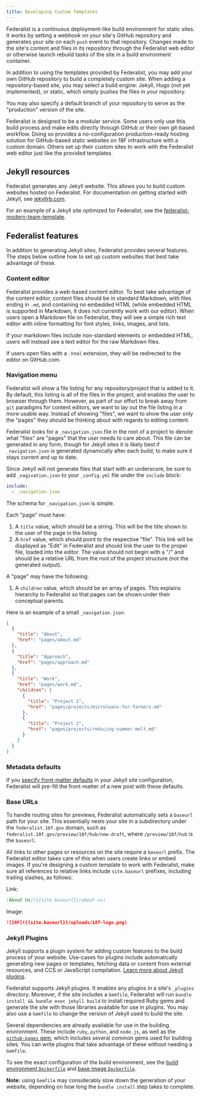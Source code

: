 ```yaml
---
title: Developing Custom Templates
---
```


Federalist is a continuous deployment-like build environment for static sites. It works by setting a webhook on your site's GitHub repository and generates your site on each `push` event to that repository. Changes made to the site's content and files in its repository through the Federalist web editor or otherwise launch rebuild tasks of the site in a build environment container.

In addition to using the templates provided by Federalist, you may add your own GitHub repository to build a completely custom site. When adding a repository-based site, you may select a build engine: Jekyll, Hugo (not yet implemented), or static, which simply pushes the files in your repository.

You may also specify a default branch of your repository to serve as the "production" version of the site.

Federalist is designed to be a modular service. Some users only use this build process and make edits directly through GitHub or their own git-based workflow. Doing so provides a no-configuration production-ready hosting solution for GitHub-based static websites on 18F infrastructure with a custom domain. Others set up their custom sites to work with the Federalist web editor just like the provided templates.

## Jekyll resources

Federalist generates any Jekyll website. This allows you to build custom websites hosted on Federalist. For documentation on getting started with Jekyll, see [jekyllrb.com](http://jekyllrb.com/).

For an example of a Jekyll site optimized for Federalist, see the [federalist-modern-team-template](https://github.com/18F/federalist-modern-team-template).

## Federalist features

In addition to generating Jekyll sites, Federalist provides several features. The steps below outline how to set up custom websites that best take advantage of these.

### Content editor

Federalist provides a web-based content editor. To best take advantage of the content editor, content files should be in standard Markdown, with files ending in `.md`, and containing no embedded HTML (while embedded HTML is supported in Markdown, it does not currently work with our editor). When users open a Markdown file on Federalist, they will see a simple rich text editor with inline formatting for font styles, links, images, and lists.

If your markdown files include non-standard elements or embedded HTML, users will instead see a text editor for the raw Markdown files.

If users open files with a `.html` extension, they will be redirected to the editor on GitHub.com.

### Navigation menu

Federalist will show a file listing for any repository/project that is added to it. By default, this listing is all of the files in the project, and enables the user to browser through them. However, as part of our effort to break away from `git` paradigms for content editors, we want to lay out the file listing in a more usable way. Instead of showing "files", we want to show the user only the "pages" they should be thinking about with regards to editing content.

Federalist looks for a `_navigation.json` file in the root of a project to denote what "files" are "pages" that the user needs to care about. This file can be generated in any form, though for Jekyll sites it is likely best if `_navigation.json` is generated dynamically after each build, to make sure it stays current and up to date.

Since Jekyll will not generate files that start with an underscore, be sure to add `_nagivation.json` to your `_config.yml` file under the `include` block:

```yml
include:
  - _navigation.json
```

The schema for `_navigation.json` is simple.

Each "page" must have:

1. A `title` value, which should be a string. This will be the title shown to the user of the page in the listing
2. A `href` value, which should point to the respective "file". This link will be displayed as "Edit" in Federalist and should link the user to the proper file, loaded into the editor. The value should not begin with a "/" and should be a relative URL from the root of the project structure (not the generated output).

A "page" may have the following:

1. A `children` value, which should be an array of pages. This explains hierarchy to Federalist so that pages can be shown under their conceptual parents.

Here is an example of a small `_navigation.json`:

```json
[
  {
    "title": "About",
    "href": "pages/about.md"
  },
  {
    "title": "Approach",
    "href": "pages/approach.md"
  },
  {
    "title": "Work",
    "href": "pages/work.md",
    "children": [
      {
        "title": "Project 1",
        "href": "pages/projects/microloans-for-farmers.md"
      },
      {
        "title": "Project 2",
        "href": "pages/projects/reducing-summer-melt.md"
      }
    ]
  }
]
```

### Metadata defaults

If you [specify front-matter defaults](http://jekyllrb.com/docs/configuration/#front-matter-defaults) in your Jekyll site configuration, Federalist will pre-fill the front-matter of a new post with these defaults.

### Base URLs

To handle routing sites for previews, Federalist automatically sets a `baseurl` path for your site. This essentially nests your site in a subdirectory under the `federalist.18f.gov` domain, such as `federalist.18f.gov/preview/18f/hub/new-draft`, where `/preview/18f/hub` is the `baseurl`.

All links to other pages or resources on the site require a `baseurl` prefix. The Federalist editor takes care of this when users create links or embed images. If you're designing a custom template to work with Federalist, make sure all references to relative links include `site.baseurl` prefixes, including trailing slashes, as follows:

Link:
```md
[About Us]({{site.baseurl}}/about-us)
```

Image:
```md
![18F]({{site.baseurl}}/uploads/18f-logo.png)
```

### Jekyll Plugins

Jekyll supports a plugin system for adding custom features to the build process of your website. Use-cases for plugins include automatically generating new pages or templates, fetching data or content from external resources, and CCS or JavaScript compilation. [Learn more about Jekyll plugins](http://jekyllrb.com/docs/plugins/).

Federalist supports Jekyll plugins. It enables any plugins in a site's `_plugins` directory. Moreover, if the site includes a `Gemfile`, Federalist will run `bundle install && bundle exec jekyll build` to install required Ruby gems and generate the site with those libraries available for use in plugins. You may also use a `Gemfile` to change the version of Jekyll used to build the site.

Several dependencies are already available for use in the building environment. These include `ruby`, `python`, and `node.js`, as well as the [`github-pages` gem](https://pages.github.com/versions/), which includes several common gems used for building sites. You can write plugins that take advantage of these without needing a `Gemfile`.

To see the exact configuration of the build environment, see the [build environment `Dockerfile`](https://github.com/18F/federalist-docker-build/blob/master/Dockerfile) and [base image `Dockerfile`](https://github.com/18F/docker-ruby-ubuntu/blob/master/Dockerfile).

**Note:** using `Gemfile` may considerably slow down the generation of your website, depending on how long the `bundle install` step takes to complete.
